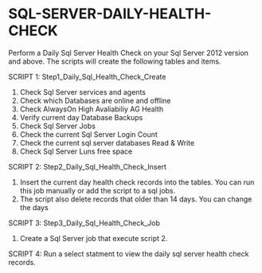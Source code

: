 # SQL-SERVER-DAILY-HEALTH-CHECK
Perform a Daily Sql Server Health Check on your Sql Server 2012 version and above.
The scripts will create the following tables and items.

SCRIPT 1:  Step1_Daily_Sql_Health_Check_Create
1. Check Sql Server services and agents
2. Check which Databases are online and offline
3. Check AlwaysOn High Avaliabiliy AG Health
4. Verify current day Database Backups
5. Check Sql Server Jobs
6. Check the current Sql Server Login Count
7. Check the current sql server databases Read & Write 
8. Check Sql Server Luns free space

SCRIPT 2: Step2_Daily_Sql_Health_Check_Insert
1. Insert the current day health check records into the tables. You can run this job manually or add the script to a sql jobs. 
2. The script also delete records that older than 14 days. You can change the days

SCRIPT 3: Step3_Daily_Sql_Health_Check_Job
1. Create a Sql Server job that execute script 2.

SCRIPT 4: Run a select statment to view the daily sql server health check records.
